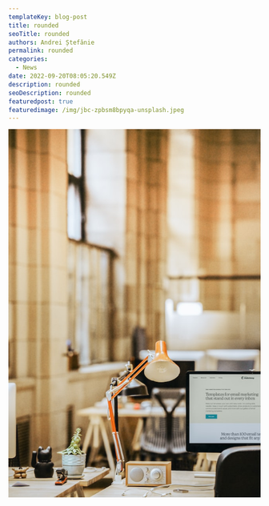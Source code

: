 ```yaml
---
templateKey: blog-post
title: rounded
seoTitle: rounded
authors: Andrei Ștefănie
permalink: rounded
categories:
  - News
date: 2022-09-20T08:05:20.549Z
description: rounded
seoDescription: rounded
featuredpost: true
featuredimage: /img/jbc-zpbsm8bpyqa-unsplash.jpeg
---
```

<img src="/img/z.jpeg" alt="" title="" class="shadows,rounded-lg"/>